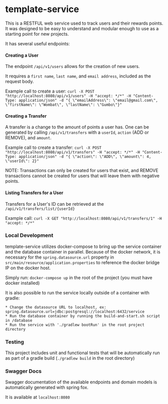 # template-service

This is a RESTFUL web service used to track users and their rewards points. It was designed to be easy to understand and modular enough to use as a starting point for new projects.

It has several useful endpoints:

#### Creating a User

The endpoint `/api/v1/users` allows for the creation of new users.

It requires a `first name`, `last name`, and `email address`, included as the request body.

Example call to create a user:
`curl -X POST "http://localhost:8080/api/v1/users" -H "accept: */*" -H "Content-Type: application/json" -d "{ \"emailAddress\": \"email@gmail.com\", \"firstName\": \"Wombat\", \"lastName\": \"Gumbo\"}"`


#### Creating a Transfer

A transfer is a change to the amount of points a user has.
One can be generated by calling `/api/v1/transfers` with a `userId`, `action` (ADD or REMOVE), and `amount`.

Example call to create a transfer: 
`curl -X POST "http://localhost:8080/api/v1/transfers" -H "accept: */*" -H "Content-Type: application/json" -d "{ \"action\": \"ADD\", \"amount\": 4, \"userId\": 2}"`

NOTE: Transactions can only be created for users that exist, and REMOVE transactions cannot be created for users that will leave them with negative points.

#### Listing Transfers for a User

Transfers for a User's ID can be retrieved at the `/api/v1/transfers/list/{userId}`

Example call: `curl -X GET "http://localhost:8080/api/v1/transfers/1" -H "accept: */*"`

### Local Development

template-service utilizes docker-compose to bring up the service container and the database container in parallel. 
Because of the docker network, it is necessary for the `spring.datasource.url` property in `src/main/resource/application.properties`
to reference the docker bridge IP on the docker host.

Simply run: `docker-compose up` in the root of the project (you must have docker installed)

It is also possible to run the service locally outside of a container with gradle:
    
    * Change the datasource URL to localhost, ex: spring.datasource.url=jdbc:postgresql://localhost:6432/service
    * Run the database container by running the build-and-start.sh script in /database
    * Run the service with './gradlew bootRun' in the root project directory

### Testing

This project includes unit and functional tests that will be automatically run as part of a gradle build (`./gradlew build` in the root directory)

### Swagger Docs
Swagger documentation of the available endpoints and domain models is automatically generated with spring fox.

It is available at `localhost:8080`


